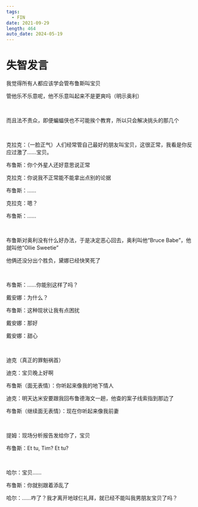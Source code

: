 ```yaml
---
tags:
  - FIN
date: 2021-09-29
length: 464
auto_date: 2024-05-19
---
```


# 失智发言

我觉得所有人都应该学会管布鲁斯叫宝贝

管他乐不乐意呢，他不乐意叫起来不是更爽吗（明示奥利）

<br>

而且法不责众，即便蝙蝠侠也不可能挨个教育，所以只会解决挑头的那几个

<br>

克拉克：（一脸正气）人们经常管自己最好的朋友叫宝贝，这很正常，我看是你反应过激了……宝贝。

布鲁斯：你个外星人还好意思说正常

克拉克：你说我不正常能不能拿出点别的论据

布鲁斯：……

克拉克：嗯？

布鲁斯：……

<br>

布鲁斯对奥利没有什么好办法，于是决定恶心回去，奥利叫他“Bruce Babe”，他就叫他“Ollie Sweetie”

他俩还没分出个胜负，黛娜已经快笑死了

<br>

布鲁斯：……你能别这样了吗？

戴安娜：为什么？

布鲁斯：这种现状让我有点困扰

戴安娜：那好

戴安娜：甜心

<br>

迪克（真正的罪魁祸首）

迪克：宝贝晚上好啊

布鲁斯（面无表情）：你听起来像我的地下情人

迪克：明天达米安要跟我回布鲁德海文一趟，他查的案子线索指到那边了

布鲁斯（继续面无表情）：现在你听起来像我前妻

<br>

提姆：现场分析报告发给你了，宝贝

布鲁斯：Et tu, Tim? Et tu?

<br>

哈尔：宝贝……

布鲁斯：你就别跟着添乱了

哈尔：……咋了？我才离开地球仨礼拜，就已经不能叫我男朋友宝贝了吗？
